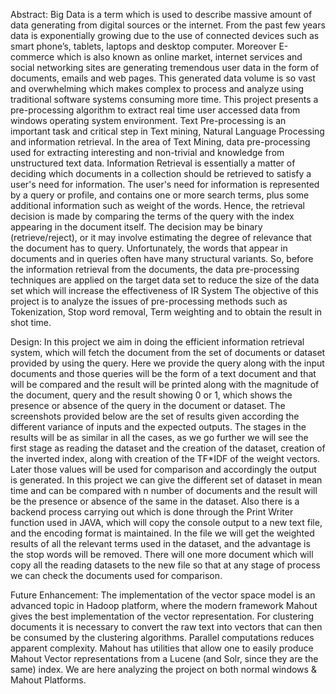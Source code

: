 Abstract: Big Data is a term which is used to describe massive amount of data generating from digital sources or the internet. From the past few years data is exponentially growing due to the use of connected devices such as smart phone’s, tablets, laptops and desktop computer. Moreover E-commerce which is also known as online market, internet services and social networking sites are generating tremendous user data in the form of documents, emails and web pages. This generated data volume is so vast and overwhelming which makes complex to process and analyze using traditional software systems consuming more time. This project presents a pre-processing algorithm to extract real time user accessed data from windows operating system environment.
Text Pre-processing is an important task and critical step in Text mining, Natural Language Processing and information retrieval. In the area of Text Mining, data pre-processing used for extracting interesting and non-trivial and knowledge from unstructured text data. Information Retrieval is essentially a matter of deciding which documents in a collection should be retrieved to satisfy a user's need for information. The user's need for information is represented by a query or profile, and contains one or more search terms, plus some additional information such as weight of the words. Hence, the retrieval decision is made by comparing the terms of the query with the index appearing in the document itself. The decision may be binary (retrieve/reject), or it may involve estimating the degree of relevance that the document has to query. Unfortunately, the words that appear in documents and in queries often have many structural variants. So, before the information retrieval from the documents, the data pre-processing techniques are applied on the target data set to reduce the size of the data set which will increase the effectiveness of IR System The objective of this project is to analyze the issues of pre-processing methods such as Tokenization, Stop word removal, Term weighting and to obtain the result in shot time.

Design: In this project we aim in doing the efficient information retrieval system, which will fetch the document from the set of documents or dataset provided by using the query. Here we provide the query along with the input documents and those queries will be the form of a text document and that will be compared and the result will be printed along with the magnitude of the document, query and the result showing 0 or 1, which shows the presence or absence of the query in the document or dataset. The screenshots provided below are the set of results given according the different variance of inputs and the expected outputs. The stages in the results will be as similar in all the cases, as we go further we will see the first stage as reading the dataset and the creation of the dataset, creation of the inverted index, along with creation of the TF*IDF of the weight vectors. Later those values will be used for comparison and accordingly the output is generated.
In this project we can give the different set of dataset in mean time and can be compared with n number of documents and the result will be the presence or absence of the same in the dataset. Also there is a backend process carrying out which is done through the Print Writer function used in JAVA, which will copy the console output to a new text file, and the encoding format is maintained. In the file we will get the weighted results of all the relevant terms used in the dataset, and the advantage is the stop words will be removed. There will one more document which will copy all the reading datasets to the new file so that at any stage of process we can check the documents used for comparison.

Future Enhancement: The implementation of the vector space model is an advanced topic in Hadoop platform, where the modern framework Mahout gives the best implementation of the vector representation. For clustering documents it is necessary to convert the raw text into vectors that can then be consumed by the clustering algorithms. Parallel computations reduces apparent complexity. Mahout has utilities that allow one to easily produce Mahout Vector representations from a Lucene (and Solr, since they are the same) index. We are here analyzing the project on both normal windows & Mahout Platforms.
